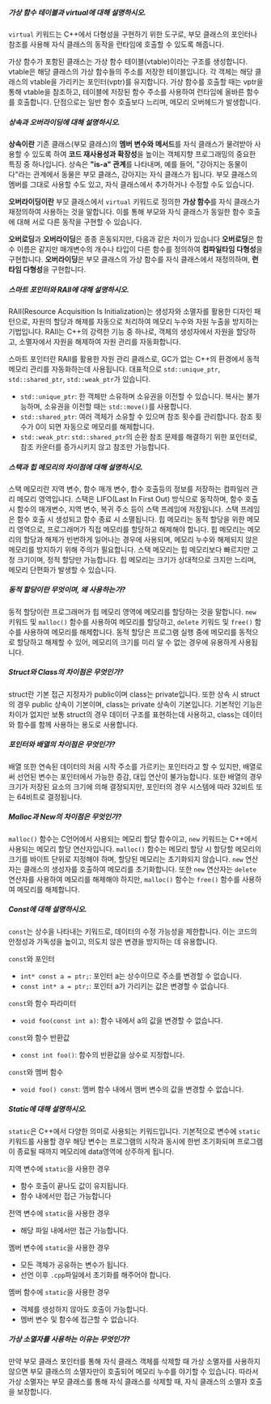 ##### 가상 함수 테이블과 virtual에 대해 설명하시오.
`virtual` 키워드는 C++에서 다형성을 구현하기 위한 도구로, 부모 클래스의 포인터나 참조를 사용해 자식 클래스의 동작을 런타임에 호출할 수 있도록 해줍니다.

가상 함수가 포함된 클래스는 가상 함수 테이블(vtable)이라는 구조를 생성합니다. vtable은 해당 클래스의 가상 함수들의 주소를 저장한 테이블입니다. 각 객체는 해당 클래스의 vtable을 가리키는 포인터(vptr)를 유지합니다. 가상 함수를 호출할 때는 vptr을 통해 vtable을 참조하고, 테이블에 저장된 함수 주소를 사용하여 런타임에 올바른 함수를 호출합니다. 단점으로는 일반 함수 호출보다 느리며, 메모리 오버헤드가 발생합니다.
##### 상속과 오버라이딩에 대해 설명하시오.
**상속이란** 기존 클래스(부모 클래스)의 **멤버 변수와 메서드**를 자식 클래스가 물려받아 사용할 수 있도록 하여 **코드 재사용성과 확장성**을 높이는 객체지향 프로그래밍의 중요한 특징 중 하나입니다. 상속은 **"is-a" 관계**를 나타내며, 예를 들어, "강아지는 동물이다"라는 관계에서 동물은 부모 클래스, 강아지는 자식 클래스가 됩니다. 부모 클래스의 멤버를 그대로 사용할 수도 있고, 자식 클래스에서 추가하거나 수정할 수도 있습니다.

**오버라이딩이란** 부모 클래스에서 `virtual` 키워드로 정의한 **가상 함수**를 자식 클래스가 재정의하여 사용하는 것을 말합니다. 이를 통해 부모와 자식 클래스가 동일한 함수 호출에 대해 서로 다른 동작을 구현할 수 있습니다.

**오버로딩**과 **오버라이딩**은 종종 혼동되지만, 다음과 같은 차이가 있습니다
**오버로딩**은 함수 이름은 같지만 매개변수의 개수나 타입이 다른 함수를 정의하여 **컴파일타임 다형성**을 구현합니다.
**오버라이딩**은 부모 클래스의 가상 함수를 자식 클래스에서 재정의하며, **런타임 다형성**을 구현합니다.
##### 스마트 포인터와 RAII에 대해 설명하시오.
RAII(Resource Acquisition Is Initialization)는 생성자와 소멸자를 활용한 디자인 패턴으로, 자원의 할당과 해제를 자동으로 처리하여 메모리 누수와 자원 누출을 방지하는 기법입니다. RAII는 C++의 강력한 기능 중 하나로, 객체의 생성자에서 자원을 할당하고, 소멸자에서 자원을 해제하여 자원 관리를 자동화합니다.

스마트 포인터란 RAII를 활용한 자원 관리 클래스로, GC가 없는 C++의 환경에서 동적 메모리 관리를 자동화하는데 사용됩니다. 대표적으로 `std::unique_ptr`, `std::shared_ptr`, `std::weak_ptr`가 있습니다.

- `std::unique_ptr`: 한 객체만 소유하며 소유권을 이전할 수 있습니다. 복사는 불가능하며, 소유권을 이전할 때는 `std::move()`를 사용합니다.
- `std::shared_ptr`: 여러 객체가 소유할 수 있으며 참조 횟수를 관리합니다. 참조 횟수가 0이 되면 자동으로 메모리를 해제합니다.
- `std::weak_ptr`: `std::shared_ptr`의 순환 참조 문제를 해결하기 위한 포인터로, 참조 카운터를 증가시키지 않고 참조만 가능합니다.
##### 스택과 힙 메모리의 차이점에 대해 설명하시오.
스택 메모리란 지역 변수, 함수 매개 변수, 함수 호출등의 정보를 저장하는 컴파일러 관리 메모리 영역입니다. 스택은 LIFO(Last In First Out) 방식으로 동작하며, 함수 호출 시 함수의 매개변수, 지역 변수, 복귀 주소 등이 스택 프레임에 저장됩니다. 스택 프레임은 함수 호출 시 생성되고 함수 종료 시 소멸됩니다. 힙 메모리는 동적 할당을 위한 메모리 영역으로, 프로그래머가 직접 메모리를 할당하고 해제해야 합니다. 힙 메모리는 메모리의 할당과 해제가 빈번하게 일어나는 경우에 사용되며, 메모리 누수와 해제되지 않은 메모리를 방지하기 위해 주의가 필요합니다. 스택 메모리는 힙 메모리보다 빠르지만 고정 크기이며, 정적 할당만 가능합니다. 힙 메모리는 크기가 상대적으로 크지만 느리며, 메모리 단편화가 발생할 수 있습니다.
##### 동적 할당이란 무엇이며, 왜 사용하는가?
동적 할당이란 프로그래머가 힙 메모리 영역에 메모리를 할당하는 것을 말합니다. `new` 키워드 및 `malloc()` 함수를 사용하여 메모리를 할당하고, `delete` 키워드 및 `free()` 함수를 사용하여 메모리를 해제합니다. 동적 할당은 프로그램 실행 중에 메모리를 동적으로 할당하고 해제할 수 있어, 메모리의 크기를 미리 알 수 없는 경우에 유용하게 사용됩니다.
##### Struct와 Class의 차이점은 무엇인가?
struct란 기본 접근 지정자가 public이며 class는 private입니다. 또한 상속 시 struct의 경우 public 상속이 기본이며, class는 private 상속이 기본입니다. 기본적인 기능은 차이가 없지만 보통 struct의 경우 데이터 구조를 표현하는데 사용하고, class는 데이터와 함수를 함께 사용하는 용도로 사용합니다.
##### 포인터와 배열의 차이점은 무엇인가?
배열 또한 연속된 데이터의 처음 시작 주소를 가르키는 포인터라고 할 수 있지만, 배열로써 선언된 변수는 포인터에서 가능한 증감, 대입 연산이 불가능합니다. 또한 배열의 경우 크기가 저장된 요소의 크기에 의해 결정되지만, 포인터의 경우 시스템에 따라 32비트 또는 64비트로 결정됩니다.
##### Malloc과 New의 차이점은 무엇인가?
`malloc()` 함수는 C언어에서 사용되는 메모리 할당 함수이고, `new` 키워드는 C++에서 사용되는 메모리 할당 연산자입니다. `malloc()` 함수는 메모리 할당 시 할당할 메모리의 크기를 바이트 단위로 지정해야 하며, 할당된 메모리는 초기화되지 않습니다. `new` 연산자는 클래스의 생성자를 호출하여 메모리를 초기화합니다. 또한 `new` 연산자는 `delete` 연산자를 사용하여 메모리를 해제해야 하지만, `malloc()` 함수는 `free()` 함수를 사용하여 메모리를 해제합니다.
##### Const에 대해 설명하시오.
`const`는 상수을 나타내는 키워드로, 데이터의 수정 가능성을 제한합니다. 이는 코드의 안정성과 가독성을 높이고, 의도치 않은 변경을 방지하는 데 유용합니다.

`const`와 포인터
- `int* const a = ptr;`: 포인터 a는 상수이므로 주소를 변경할 수 없습니다.
- `const int* a = ptr;`: 포인터 a가 가리키는 값은 변경할 수 없습니다.

`const`와 함수 파라미터
- `void foo(const int a)`: 함수 내에서 a의 값을 변경할 수 없습니다.

`const`와 함수 반환값
- `const int foo()`: 함수의 반환값을 상수로 지정합니다.

`const`와 멤버 함수
- `void foo() const`: 멤버 함수 내에서 멤버 변수의 값을 변경할 수 없습니다.
##### Static에 대해 설명하시오.
`static`은 C++에서 다양한 의미로 사용되는 키워드입니다. 기본적으로 변수에 `static` 키워드를 사용할 경우 해당 변수는 프로그램의 시작과 동시에 한번 초기화되며 프로그램이 종료될 때까지 메모리에 data영역에 상주하게 됩니다.

지역 변수에 `static`을 사용한 경우 
- 함수 호출이 끝나도 값이 유지됩니다. 
- 함수 내에서만 접근 가능합니다

전역 변수에 `static`을 사용한 경우
- 해당 파일 내에서만 접근 가능합니다.

멤버 변수에 `static`을 사용한 경우
- 모든 객체가 공유하는 변수가 됩니다.
- 선언 이후 `.cpp`파일에서 초기화를 해주어야 합니다.

멤버 함수에 `static`을 사용한 경우
- 객체를 생성하지 않아도 호출이 가능합니다.
- 멤버 변수 및 함수에 접근할 수 없습니다.
##### 가상 소멸자를 사용하는 이유는 무엇인가?
만약 부모 클래스 포인터를 통해 자식 클래스 객체를 삭제할 때 가상 소멸자를 사용하지 않으면 부모 클래스의 소멸자만이 호출되어 메모리 누수를 야기할 수 있습니다. 따라서 가상 소멸자는 부모 클래스를 통해 자식 클래스를 삭제할 때, 자식 클래스의 소멸자 호출을 보장합니다. 



